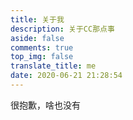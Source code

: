 ```yaml
---
title: 关于我
description: 关于CC那点事
aside: false
comments: true
top_img: false
translate_title: me
date: 2020-06-21 21:28:54
---
```

很抱歉，啥也没有